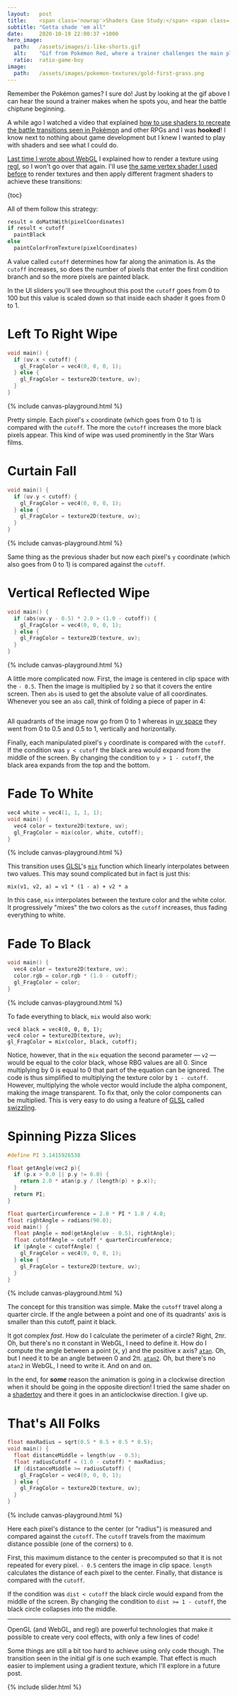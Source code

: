 ```yaml
---
layout:   post
title:    <span class='nowrap'>Shaders Case Study:</span> <span class='nowrap'>Pokémon Battle Transitions</span>
subtitle: "Gotta shade 'em all"
date:     2020-10-19 22:00:37 +1000
hero_image:
  path:   /assets/images/i-like-shorts.gif
  alt:    "Gif from Pokémon Red, where a trainer challenges the main player and says 'I like shorts'."
  ratio:  ratio-game-boy
image:
  path:   /assets/images/pokemon-textures/gold-first-grass.png
---
```


Remember the Pokémon games? I sure do! Just by looking at the gif above I can hear the sound a trainer makes when he spots you, and hear the battle chiptune beginning.

A while ago I watched a video that explained [how to use shaders to recreate the battle transitions seen in Pokémon] and other RPGs and I was **hooked**! I know next to nothing about game development but I knew I wanted to play with shaders and see what I could do.

[Last time I wrote about WebGL] I explained how to render a texture using [regl], so I won't go over that again. I'll use [the same vertex shader I used before] to render textures and then apply different fragment shaders to achieve these transitions:

{toc}

All of them follow this strategy:

```ruby
result = doMathWith(pixelCoordinates)
if result < cutoff
  paintBlack
else
  paintColorFromTexture(pixelCoordinates)
```

A value called `cutoff` determines how far along the animation is.
As the `cutoff` increases, so does the number of pixels that enter the first condition branch and so the more pixels are painted black.

In the UI sliders you'll see throughout this post the `cutoff` goes from 0 to 100 but this value is scaled down so that inside each shader it goes from 0 to 1.

<div class="scene" data-texture-src="/assets/images/pokemon-textures/red-girl-trainer.png" markdown="1">

# Left To Right Wipe

```cpp
void main() {
  if (uv.x < cutoff) {
    gl_FragColor = vec4(0, 0, 0, 1);
  } else {
    gl_FragColor = texture2D(texture, uv);
  }
}
```

{% include canvas-playground.html %}

Pretty simple. Each pixel's `x` coordinate (which goes from 0 to 1) is compared with the `cutoff`. The more the `cutoff` increases the more black pixels appear.
This kind of wipe was used prominently in the Star Wars films.
</div>

<div class="scene" data-texture-src="/assets/images/pokemon-textures/yellow-pallet-town.png" markdown="1">

# Curtain Fall

```cpp
void main() {
  if (uv.y < cutoff) {
    gl_FragColor = vec4(0, 0, 0, 1);
  } else {
    gl_FragColor = texture2D(texture, uv);
  }
}
```

{% include canvas-playground.html %}

Same thing as the previous shader but now each pixel's `y` coordinate (which also goes from 0 to 1) is compared against the `cutoff`.
</div>

<div class="scene" data-texture-src="/assets/images/pokemon-textures/gold-bug-catching-grass.png" markdown="1">

# Vertical Reflected Wipe

```cpp
void main() {
  if (abs(uv.y - 0.5) * 2.0 > (1.0 - cutoff)) {
    gl_FragColor = vec4(0, 0, 0, 1);
  } else {
    gl_FragColor = texture2D(texture, uv);
  }
}
```

{% include canvas-playground.html %}

A little more complicated now. First, the image is centered in clip space with the `- 0.5`. Then the image is multiplied by `2` so that it covers the entire screen. Then `abs` is used to get the absolute value of all coordinates. Whenever you see an `abs` call, think of folding a piece of paper in 4:

<img src="/assets/images/folding-paper-in-4.png" alt="" />

All quadrants of the image now go from 0 to 1 whereas in [uv space] they went from 0 to 0.5 and 0.5 to 1, vertically and horizontally.

Finally, each manipulated pixel's `y` coordinate is compared with the `cutoff`. If the condition was `y < cutoff` the black area would expand from the middle of the screen. By changing the condition to `y > 1 - cutoff`, the black area expands from the top and the bottom.
</div>

<div class="scene" data-texture-src="/assets/images/pokemon-textures/gold-pokemon-gyarados.png" markdown="1">

# Fade To White

```cpp
vec4 white = vec4(1, 1, 1, 1);
void main() {
  vec4 color = texture2D(texture, uv);
  gl_FragColor = mix(color, white, cutoff);
}
```

{% include canvas-playground.html %}

This transition uses [GLSL]'s [`mix`] function which linearly interpolates between two values. This may sound complicated but in fact is just this:

```
mix(v1, v2, a) = v1 * (1 - a) + v2 * a
```

In this case, `mix` interpolates between the texture color and the white color. It progressively "mixes" the two colors as the `cutoff` increases, thus fading everything to white.
</div>

<div class="scene" data-texture-src="/assets/images/pokemon-textures/gold-rival-5.png" markdown="1">

# Fade To Black

```cpp
void main() {
  vec4 color = texture2D(texture, uv);
  color.rgb = color.rgb * (1.0 - cutoff);
  gl_FragColor = color;
}
```

{% include canvas-playground.html %}

To fade everything to black, `mix` would also work:

```
vec4 black = vec4(0, 0, 0, 1);
vec4 color = texture2D(texture, uv);
gl_FragColor = mix(color, black, cutoff);
```

Notice, however, that in the `mix` equation the second parameter — `v2` — would be equal to the color black, whose RBG values are all 0. Since multiplying by 0 is equal to 0 that part of the equation can be ignored. The code is thus simplified to multiplying the texture color by `1 - cutoff`. However, multiplying the whole vector would include the alpha component, making the image transparent. To fix that, only the color components can be multiplied. This is very easy to do using a feature of [GLSL] called [swizzling].
</div>

<div class="scene" data-texture-src="/assets/images/pokemon-textures/crystal-elite-four-5.png" markdown="1">

# Spinning Pizza Slices

```cpp
#define PI 3.1415926538

float getAngle(vec2 p){
  if (p.x > 0.0 || p.y != 0.0) {
    return 2.0 * atan(p.y / (length(p) + p.x));
  }
  return PI;
}

float quarterCircumference = 2.0 * PI * 1.0 / 4.0;
float rightAngle = radians(90.0);
void main() {
  float pAngle = mod(getAngle(uv - 0.5), rightAngle);
  float cutoffAngle = cutoff * quarterCircumference;
  if (pAngle < cutoffAngle) {
    gl_FragColor = vec4(0, 0, 0, 1);
  } else {
    gl_FragColor = texture2D(texture, uv);
  }
}
```

{% include canvas-playground.html %}

The concept for this transition was simple. Make the `cutoff` travel along a quarter circle. If the angle between a point and one of its quadrants' axis is smaller than this cutoff, paint it black.

It got complex _fast_. How do I calculate the perimeter of a circle? Right, 2πr. Oh, but there's no π constant in WebGL, I need to define it. How do I compute the angle between a point (x, y) and the positive x axis? [`atan`]. Oh, but I need it to be an angle between 0 and 2π. [`atan2`]. Oh, but there's no `atan2` in WebGL, I need to write it. And on and on.

In the end, for **_some_** reason the animation is going in a clockwise direction when it should be going in the opposite direction! I tried the same shader on a [shadertoy] and there it goes in an anticlockwise direction. I give up.
</div>

<div class="scene" data-texture-src="/assets/images/pokemon-textures/gold-pokemon-legendary-ho-oh.png" markdown="1">

# That's All Folks

```cpp
float maxRadius = sqrt(0.5 * 0.5 + 0.5 * 0.5);
void main() {
  float distanceMiddle = length(uv - 0.5);
  float radiusCutoff = (1.0 - cutoff) * maxRadius;
  if (distanceMiddle >= radiusCutoff) {
    gl_FragColor = vec4(0, 0, 0, 1);
  } else {
    gl_FragColor = texture2D(texture, uv);
  }
}
```

{% include canvas-playground.html %}

Here each pixel's distance to the center (or "radius") is measured and compared against the `cutoff`. The `cutoff` travels from the maximum distance possible (one of the corners) to `0`.

First, this maximum distance to the center is precomputed so that it is not repeated for every pixel. `- 0.5` centers the image in clip space. `length` calculates the distance of each pixel to the center. Finally, that distance is compared with the `cutoff`.

If the condition was `dist < cutoff` the black circle would expand from the middle of the screen. By changing the condition to `dist >= 1 - cutoff`, the black circle collapses into the middle.
</div>

<hr />

OpenGL (and WebGL, and regl) are powerful technologies that make it possible to create very cool effects, with only a few lines of code!

Some things are still a bit too hard to achieve using only code though. The transition seen in the initial gif is one such example. That effect is much easier to implement using a gradient texture, which I'll explore in a future post.

<script type="text/javascript" src="/assets/js/vendor/regl-2.0.1.min.js"></script>
{% include slider.html %}

[how to use shaders to recreate the battle transitions seen in Pokémon]: https://www.youtube.com/watch?v=LnAoD7hgDxw
[Last time I wrote about WebGL]: 2020-10-05-regl-rendering-a-texture.md
[regl]: https://regl.party/
[the same vertex shader I used before]: 2020-10-05-regl-rendering-a-texture.md#vertex-shader
[uv space]: https://www.creativebloq.com/features/uv-mapping-for-beginners
[GLSL]: https://en.wikipedia.org/wiki/OpenGL_Shading_Language
[`mix`]: https://thebookofshaders.com/glossary/?search=mix
[swizzling]: https://www.khronos.org/opengl/wiki/Data_Type_(GLSL)#Swizzling
[`atan`]: https://en.wikipedia.org/wiki/Inverse_trigonometric_functions
[`atan2`]: https://en.wikipedia.org/wiki/Atan2
[shadertoy]: https://www.shadertoy.com/

